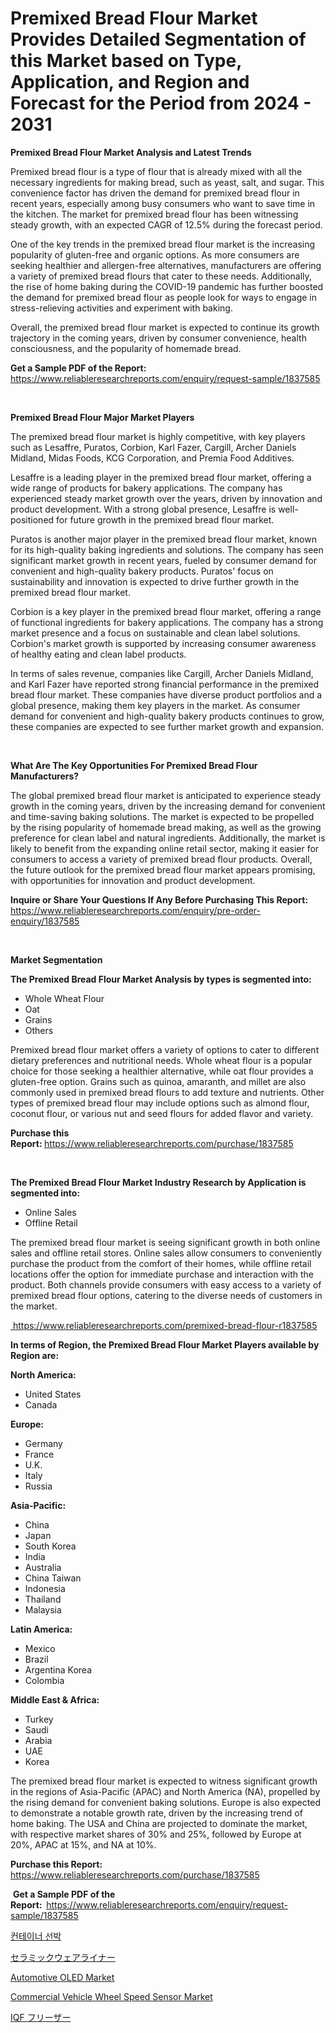 <p><h1>Premixed Bread Flour Market Provides Detailed Segmentation of this Market based on Type, Application, and Region and Forecast for the Period from 2024 - 2031</h1></p><p><strong>Premixed Bread Flour Market Analysis and Latest Trends</strong></p>
<p><p>Premixed bread flour is a type of flour that is already mixed with all the necessary ingredients for making bread, such as yeast, salt, and sugar. This convenience factor has driven the demand for premixed bread flour in recent years, especially among busy consumers who want to save time in the kitchen. The market for premixed bread flour has been witnessing steady growth, with an expected CAGR of 12.5% during the forecast period.</p><p>One of the key trends in the premixed bread flour market is the increasing popularity of gluten-free and organic options. As more consumers are seeking healthier and allergen-free alternatives, manufacturers are offering a variety of premixed bread flours that cater to these needs. Additionally, the rise of home baking during the COVID-19 pandemic has further boosted the demand for premixed bread flour as people look for ways to engage in stress-relieving activities and experiment with baking.</p><p>Overall, the premixed bread flour market is expected to continue its growth trajectory in the coming years, driven by consumer convenience, health consciousness, and the popularity of homemade bread.</p></p>
<p><strong>Get a Sample PDF of the Report:&nbsp;</strong> <a href="https://www.reliableresearchreports.com/enquiry/request-sample/1837585">https://www.reliableresearchreports.com/enquiry/request-sample/1837585</a></p>
<p>&nbsp;</p>
<p><strong>Premixed Bread Flour Major Market Players</strong></p>
<p><p>The premixed bread flour market is highly competitive, with key players such as Lesaffre, Puratos, Corbion, Karl Fazer, Cargill, Archer Daniels Midland, Midas Foods, KCG Corporation, and Premia Food Additives. </p><p>Lesaffre is a leading player in the premixed bread flour market, offering a wide range of products for bakery applications. The company has experienced steady market growth over the years, driven by innovation and product development. With a strong global presence, Lesaffre is well-positioned for future growth in the premixed bread flour market.</p><p>Puratos is another major player in the premixed bread flour market, known for its high-quality baking ingredients and solutions. The company has seen significant market growth in recent years, fueled by consumer demand for convenient and high-quality bakery products. Puratos' focus on sustainability and innovation is expected to drive further growth in the premixed bread flour market.</p><p>Corbion is a key player in the premixed bread flour market, offering a range of functional ingredients for bakery applications. The company has a strong market presence and a focus on sustainable and clean label solutions. Corbion's market growth is supported by increasing consumer awareness of healthy eating and clean label products.</p><p>In terms of sales revenue, companies like Cargill, Archer Daniels Midland, and Karl Fazer have reported strong financial performance in the premixed bread flour market. These companies have diverse product portfolios and a global presence, making them key players in the market. As consumer demand for convenient and high-quality bakery products continues to grow, these companies are expected to see further market growth and expansion.</p></p>
<p>&nbsp;</p>
<p><strong>What Are The Key Opportunities For Premixed Bread Flour Manufacturers?</strong></p>
<p><p>The global premixed bread flour market is anticipated to experience steady growth in the coming years, driven by the increasing demand for convenient and time-saving baking solutions. The market is expected to be propelled by the rising popularity of homemade bread making, as well as the growing preference for clean label and natural ingredients. Additionally, the market is likely to benefit from the expanding online retail sector, making it easier for consumers to access a variety of premixed bread flour products. Overall, the future outlook for the premixed bread flour market appears promising, with opportunities for innovation and product development.</p></p>
<p><strong>Inquire or Share Your Questions If Any Before Purchasing This Report:</strong> <a href="https://www.reliableresearchreports.com/enquiry/pre-order-enquiry/1837585">https://www.reliableresearchreports.com/enquiry/pre-order-enquiry/1837585</a></p>
<p>&nbsp;</p>
<p><strong>Market Segmentation</strong></p>
<p><strong>The Premixed Bread Flour Market Analysis by types is segmented into:</strong></p>
<p><ul><li>Whole Wheat Flour</li><li>Oat</li><li>Grains</li><li>Others</li></ul></p>
<p><p>Premixed bread flour market offers a variety of options to cater to different dietary preferences and nutritional needs. Whole wheat flour is a popular choice for those seeking a healthier alternative, while oat flour provides a gluten-free option. Grains such as quinoa, amaranth, and millet are also commonly used in premixed bread flours to add texture and nutrients. Other types of premixed bread flour may include options such as almond flour, coconut flour, or various nut and seed flours for added flavor and variety.</p></p>
<p><strong>Purchase this Report:&nbsp;</strong><a href="https://www.reliableresearchreports.com/purchase/1837585">https://www.reliableresearchreports.com/purchase/1837585</a></p>
<p>&nbsp;</p>
<p><strong>The Premixed Bread Flour Market Industry Research by Application is segmented into:</strong></p>
<p><ul><li>Online Sales</li><li>Offline Retail</li></ul></p>
<p><p>The premixed bread flour market is seeing significant growth in both online sales and offline retail stores. Online sales allow consumers to conveniently purchase the product from the comfort of their homes, while offline retail locations offer the option for immediate purchase and interaction with the product. Both channels provide consumers with easy access to a variety of premixed bread flour options, catering to the diverse needs of customers in the market.</p></p>
<p><a href="https://www.reliableresearchreports.com/premixed-bread-flour-r1837585">&nbsp;https://www.reliableresearchreports.com/premixed-bread-flour-r1837585</a></p>
<p><strong>In terms of Region, the Premixed Bread Flour Market Players available by Region are:</strong></p>
<p>
    <p> <strong> North America: </strong>
        <ul>
            <li>United States</li>
            <li>Canada</li>
        </ul>
        </p> 
    <p> <strong> Europe: </strong>
        <ul>
            <li>Germany</li>
            <li>France</li>
            <li>U.K.</li>
            <li>Italy</li>
            <li>Russia</li>
        </ul>
        </p> 
    <p> <strong> Asia-Pacific: </strong>
        <ul>
            <li>China</li>
            <li>Japan</li>
            <li>South Korea</li>
            <li>India</li>
            <li>Australia</li>
            <li>China Taiwan</li>
            <li>Indonesia</li>
            <li>Thailand</li>
            <li>Malaysia</li>
        </ul>
        </p> 
    <p> <strong> Latin America: </strong>
        <ul>
            <li>Mexico</li>
            <li>Brazil</li>
            <li>Argentina Korea</li>
            <li>Colombia</li>
        </ul>
        </p> 
    <p> <strong> Middle East & Africa: </strong>
        <ul>
            <li>Turkey</li>
            <li>Saudi</li>
            <li>Arabia</li>
            <li>UAE</li>
            <li>Korea</li>
        </ul>
    </p>
    </p>
<p><p>The premixed bread flour market is expected to witness significant growth in the regions of Asia-Pacific (APAC) and North America (NA), propelled by the rising demand for convenient baking solutions. Europe is also expected to demonstrate a notable growth rate, driven by the increasing trend of home baking. The USA and China are projected to dominate the market, with respective market shares of 30% and 25%, followed by Europe at 20%, APAC at 15%, and NA at 10%.</p></p>
<p><strong>Purchase this Report: </strong><a href="https://www.reliableresearchreports.com/purchase/1837585">https://www.reliableresearchreports.com/purchase/1837585</a></p>
<p>&nbsp;<strong>Get a Sample PDF of the Report:&nbsp;&nbsp;</strong><a href="https://www.reliableresearchreports.com/enquiry/request-sample/1837585">https://www.reliableresearchreports.com/enquiry/request-sample/1837585</a></p>
<p><strong></strong></p>
<p><p><a href="https://github.com/RichardLueilwitz787/Market-Research-Report-List-1/blob/main/606740617736.md">컨테이너 선박</a></p><p><a href="https://github.com/Calvi3ynJerde867/Market-Research-Report-List-1/blob/main/334577518976.md">セラミックウェアライナー</a></p><p><a href="https://www.linkedin.com/pulse/automotive-oled-market-size-global-industry-overview-segmentation-alggc?trackingId=VPIceEigH2JqtiNyj2dQWg%3D%3D">Automotive OLED Market</a></p><p><a href="https://www.linkedin.com/pulse/commercial-vehicle-wheel-speed-sensor-market-dynamics-2024-2031-hhpke?trackingId=zirw92y0oxoNs%2BNH%2BFrftQ%3D%3D">Commercial Vehicle Wheel Speed Sensor Market</a></p><p><a href="https://github.com/JacksonWiza1924/Market-Research-Report-List-1/blob/main/205269618977.md">IQF フリーザー</a></p></p>